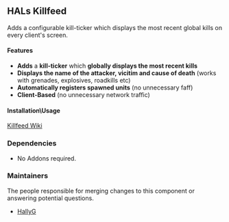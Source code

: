 ## HALs Killfeed
Adds a configurable kill-ticker which displays the most recent global kills on every client's screen.

#### Features
- **Adds** a **kill-ticker** which **globally displays the most recent kills**
- **Displays the name of the attacker, vicitim and cause of death** (works with grenades, explosives, roadkills etc)
- **Automatically registers spawned units** (no unnecessary faff)
- **Client-Based** (no unnecessary network traffic)

#### Installation\Usage
[Killfeed Wiki](https://github.com/HallyG/HALs_Killfeed/wiki/Configuration "Configuration")

### Dependencies
- No Addons required.

### Maintainers
The people responsible for merging changes to this component or answering potential questions.
* [HallyG](https://github.com/HallyG)
